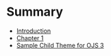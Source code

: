 # Summary

* [Introduction](README.md)
* [Chapter 1](../en/chapter1.md)
* [Sample Child Theme for OJS 3](sampleChildThemeOJS3.md)

